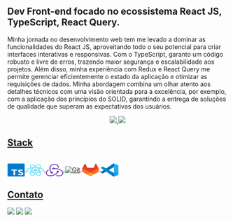 ## Dev Front-end focado no ecossistema React JS, TypeScript, React Query. 

Minha jornada no desenvolvimento web tem me levado a dominar as funcionalidades do React JS, aproveitando todo o seu potencial para criar interfaces interativas e responsivas. 
Com o TypeScript, garanto um código robusto e livre de erros, trazendo maior segurança e escalabilidade aos projetos. 
Além disso, minha experiência com Redux e React Query me permite gerenciar eficientemente o estado da aplicação e otimizar as requisições de dados.
Minha abordagem combina um olhar atento aos detalhes técnicos com uma visão orientada para a excelência, por exemplo, com a aplicação dos princípios do SOLID, garantindo a entrega de soluções de qualidade que superam as expectativas dos usuários.

<div align="center">
  <a href="https://github.com/Geraldosbn">
  <img height="180em" src="https://github-readme-stats.vercel.app/api?username=Geraldosbn&show_icons=true&theme=prussian&include_all_commits=true&count_private=true"/>
  <img height="180em" src="https://github-readme-stats.vercel.app/api/top-langs/?username=Geraldosbn&layout=compact&langs_count=7&theme=prussian"/>
</div>
  
  ## Stack
<div style="display: inline_block"><br>
  <img align="center" alt="TS" height="30" width="40" src="https://github.com/devicons/devicon/blob/v2.15.1/icons/typescript/typescript-original.svg">
  <img align="center" alt="React" height="30" width="40" src="https://github.com/devicons/devicon/blob/v2.15.1/icons/react/react-original.svg">
  <img align="center" alt="Redux" height="30" width="40" src="https://github.com/devicons/devicon/blob/v2.15.1/icons/redux/redux-original.svg">
  <img align="center" alt="Git" height="30" width="40" src="https://cdn.jsdelivr.net/gh/devicons/devicon/icons/git/git-original.svg">
  <img align="center" alt="GitLab" height="30" width="40" src="https://github.com/devicons/devicon/blob/v2.15.1/icons/gitlab/gitlab-original.svg">
  <img align="center" alt="VsCode" height="30" width="40" src="https://github.com/devicons/devicon/blob/v2.15.1/icons/vscode/vscode-original.svg">
</div>
  
  ## Contato
<div>
  <a href = "https://gsndevworks.netlify.app/" target="_blank"><img src="https://img.shields.io/badge/-Portfolio-%23333?style=for-the-badge&logo=tool&logoColor=white" target="_blank"></a>
  <a href="https://www.linkedin.com/in/geraldo-barbosa-a50629146" target="_blank"><img src="https://img.shields.io/badge/-LinkedIn-%230077B5?style=for-the-badge&logo=linkedin&logoColor=white" target="_blank"></a> 
  <a href = "mailto:geraldosbn92@gmail.com" target="_blank"><img src="https://img.shields.io/badge/-Gmail-%23333?style=for-the-badge&logo=gmail&logoColor=white" target="_blank"></a>
</div>



